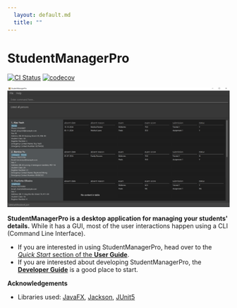 ```yaml
---
  layout: default.md
  title: ""
---
```


# StudentManagerPro

[![CI Status](https://github.com/AY2425S1-CS2103-F12-4/tp/workflows/Java%20CI/badge.svg)](https://github.com/AY2425S1-CS2103-F12-4/tp/actions)
[![codecov](https://codecov.io/gh/AY2425S1-CS2103-F12-4/tp/branch/master/graph/badge.svg)](https://codecov.io/gh/AY2425S1-CS2103-F12-4/tp)

![Ui](images/Ui.png)

**StudentManagerPro is a desktop application for managing your students' details.** While it has a GUI, most of the user interactions happen using a CLI (Command Line Interface).

* If you are interested in using StudentManagerPro, head over to the [_Quick Start_ section of the **User Guide**](UserGuide.html#quick-start).
* If you are interested about developing StudentManagerPro, the [**Developer Guide**](DeveloperGuide.html) is a good place to start.


**Acknowledgements**

* Libraries used: [JavaFX](https://openjfx.io/), [Jackson](https://github.com/FasterXML/jackson), [JUnit5](https://github.com/junit-team/junit5)
